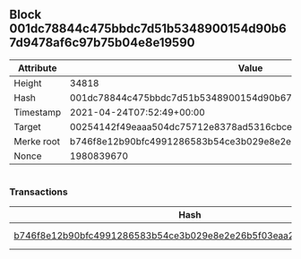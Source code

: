 ## Block 001dc78844c475bbdc7d51b5348900154d90b67d9478af6c97b75b04e8e19590

Attribute | Value
--- | ---
Height | 34818
Hash | 001dc78844c475bbdc7d51b5348900154d90b67d9478af6c97b75b04e8e19590
Timestamp | 2021-04-24T07:52:49+00:00
Target | 00254142f49eaaa504dc75712e8378ad5316cbcead634704b3734b6271167cc4
Merke root | b746f8e12b90bfc4991286583b54ce3b029e8e2e26b5f03eaa2b5a2dae27b0e2
Nonce | 1980839670

```

```

### Transactions

Hash | Amount
--- | ---
[b746f8e12b90bfc4991286583b54ce3b029e8e2e26b5f03eaa2b5a2dae27b0e2](b746f8e12b90bfc4991286583b54ce3b029e8e2e26b5f03eaa2b5a2dae27b0e2.md) | 10.00000000 SKEPTI 
